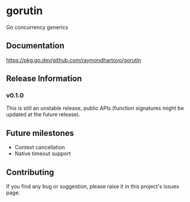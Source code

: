# gorutin
Go concurrency generics

## Documentation
https://pkg.go.dev/github.com/raymondhartoyo/gorutin

## Release Information

### v0.1.0
This is still an unstable release, public APIs (function signatures might be updated at the future release).

## Future milestones
- Context cancellation
- Native timeout support

## Contributing
If you find any bug or suggestion, please raise it in this project's issues page.
